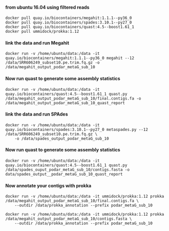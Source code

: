#### from ubuntu 16.04 using filtered reads

```
docker pull quay.io/biocontainers/megahit:1.1.1--py36_0
docker pull quay.io/biocontainers/spades:3.10.1--py27_0
docker pull quay.io/biocontainers/quast:4.5--boost1.61_1
docker pull ummidock/prokka:1.12
```
#### link the data and run Megahit
```
docker run -v /home/ubuntu/data:/data -it quay.io/biocontainers/megahit:1.1.1--py36_0 megahit --12 /data/SRR606249_subset10.pe.trim.fq.gz -o /data/megahit_output_podar_metaG_sub_10
```
#### Now run quast to generate some assembly statistics 
```
docker run -v /home/ubuntu/data:/data -it quay.io/biocontainers/quast:4.5--boost1.61_1 quast.py /data/megahit_output_podar_metaG_sub_10/final.contigs.fa -o /data/megahit_output_podar_metaG_sub_10_quast_report
```
#### link the data and run SPAdes 
```
docker run -v /home/ubuntu/data:/data -it quay.io/biocontainers/spades:3.10.1--py27_0 metaspades.py --12 /data/SRR606249_subset10.pe.trim.fq.gz \
	-o /data/spades_output_podar_metaG_sub_10
```
#### Now run quast to generate some assembly statistics 
```
docker run -v /home/ubuntu/data:/data -it quay.io/biocontainers/quast:4.5--boost1.61_1 quast.py /data/spades_ouput_podar_metaG_sub_10/contigs.fasta -o data/spades_output__podar_metaG_sub_10_quast_report
```
#### Now annotate your contigs with prokka
```
docker run -v /home/ubuntu/data:/data -it ummidock/prokka:1.12 prokka /data/megahit_output_podar_metaG_sub_10/final.contigs.fa \ 
	--outdir /data/prokka_annotation --prefix podar_metaG_sub_10 
```
```
docker run -v /home/ubuntu/data:/data -it ummidock/prokka:1.12 prokka /data/megahit_output_podar_metaG_sub_10/contigs.fasta \
	--outdir /data/prokka_annotation --prefix podar_metaG_sub_10 
```

